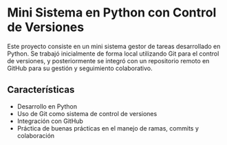 # Mini Sistema en Python con Control de Versiones

Este proyecto consiste en un mini sistema gestor de tareas desarrollado en Python. Se trabajó inicialmente de forma local utilizando Git para el control de versiones, y posteriormente se integró con un repositorio remoto en GitHub para su gestión y seguimiento colaborativo.

## Características

- Desarrollo en Python
- Uso de Git como sistema de control de versiones
- Integración con GitHub
- Práctica de buenas prácticas en el manejo de ramas, commits y colaboración
